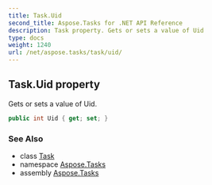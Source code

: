 ```yaml
---
title: Task.Uid
second_title: Aspose.Tasks for .NET API Reference
description: Task property. Gets or sets a value of Uid
type: docs
weight: 1240
url: /net/aspose.tasks/task/uid/
---
```

## Task.Uid property

Gets or sets a value of Uid.

```csharp
public int Uid { get; set; }
```

### See Also

* class [Task](../)
* namespace [Aspose.Tasks](../../task/)
* assembly [Aspose.Tasks](../../../)


